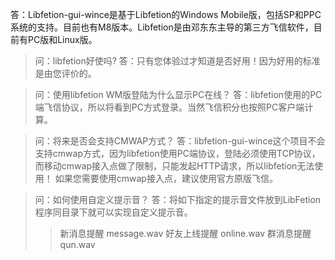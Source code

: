 答：Libfetion-gui-wince是基于Libfetion的Windows Mobile版，包括SP和PPC系统的支持。目前也有M8版本。Libfetion是由邓东东主导的第三方飞信软件，目前有PC版和Linux版。

> 问：libfetion好使吗?
答：只有您体验过才知道是否好用！因为好用的标准是由您评价的。

> 问：使用libfetion WM版登陆为什么显示PC在线？
答：libfetion使用的PC端飞信协议，所以将看到PC方式登录。当然飞信积分也按照PC客户端计算。

> 问：将来是否会支持CMWAP方式？
答：libfetion-gui-wince这个项目不会支持cmwap方式，因为libfetion使用PC端协议，登陆必须使用TCP协议，而移动cmwap接入点做了限制，只能发起HTTP请求，所以libfetion无法使用！
如果您需要使用cmwap接入点，建议使用官方原版飞信。

> 问：如何使用自定义提示音？
答：将如下指定的提示音文件放到LibFetion程序同目录下就可以实现自定义提示音。
> > 新消息提醒                      message.wav
> > 好友上线提醒                   online.wav
> > 群消息提醒                      qun.wav